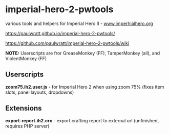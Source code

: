 # imperial-hero-2-pwtools
various tools and helpers for Imperial Hero II - www.imperhialhero.org

https://paulwratt.github.io/imperial-hero-2-pwtools/

https://github.com/paulwratt/imperial-hero-2-pwtools/wiki

**NOTE:** Userscripts are fror GreaseMonkey (FF), TamperMonkey (all), and ViolentMonkey (FF)

## Userscripts
**zoom75.ih2.user.js** - for Imperial Hero 2 when using zoom 75% (fixes item slots, panel layouts, dropdowns)

## Extensions
**export-report.ih2.crx** - export crafting report to external url (unfinished, requires PHP server)
